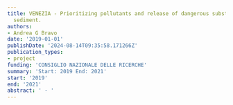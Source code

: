 ```yaml
---
title: VENEZIA - Prioritizing pollutants and release of dangerous substances from the
  sediment.
authors:
- Andrea G Bravo
date: '2019-01-01'
publishDate: '2024-08-14T09:35:58.171266Z'
publication_types:
- project
funding: 'CONSIGLIO NAZIONALE DELLE RICERCHE'
summary: 'Start: 2019 End: 2021'
start: '2019'
end: '2021'
abstract: ' - '
---
```

